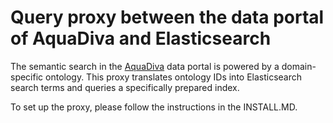 # Query proxy between the data portal of AquaDiva and Elasticsearch
The semantic search in the [AquaDiva](https://www.aquadiva.uni-jena.de/) data portal is powered by a domain-specific ontology. This proxy translates ontology IDs into Elasticsearch search terms and queries a specifically prepared index.

To set up the proxy, please follow the instructions in the INSTALL.MD.

